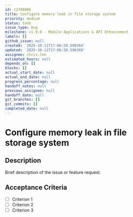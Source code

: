 ```yaml
---
id: c270880b
title: Configure memory leak in file storage system
priority: medium
status: todo
issue_type: bug
milestone: v1.9.0 - Mobile Applications & API Enhancement
labels: []
github_issue: null
created: '2025-10-11T17:06:50.590364'
updated: '2025-10-11T17:06:50.590369'
assignee: chris.lee
estimated_hours: null
depends_on: []
blocks: []
actual_start_date: null
actual_end_date: null
progress_percentage: null
handoff_notes: null
previous_assignee: null
handoff_date: null
git_branches: []
git_commits: []
completed_date: null
---
```


# Configure memory leak in file storage system

## Description

Brief description of the issue or feature request.

## Acceptance Criteria

- [ ] Criterion 1
- [ ] Criterion 2
- [ ] Criterion 3